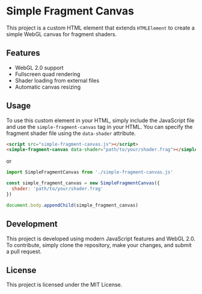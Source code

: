 # Simple Fragment Canvas

This project is a custom HTML element that extends `HTMLElement` to create a simple WebGL canvas for fragment shaders.

## Features

- WebGL 2.0 support
- Fullscreen quad rendering
- Shader loading from external files
- Automatic canvas resizing

## Usage

To use this custom element in your HTML, simply include the JavaScript file and use the `simple-fragment-canvas` tag in your HTML. You can specify the fragment shader file using the `data-shader` attribute.

```html
<script src="simple-fragment-canvas.js"></script>
<simple-fragment-canvas data-shader="path/to/your/shader.frag"></simple-fragment-canvas>
```

or

```javascript
import SimpleFragmentCanvas from './simple-fragment-canvas.js'

const simple_fragment_canvas = new SimpleFragmentCanvas({
  shader: 'path/to/your/shader.frag'
})

document.body.appendChild(simple_fragment_canvas)
```


## Development

This project is developed using modern JavaScript features and WebGL 2.0. To contribute, simply clone the repository, make your changes, and submit a pull request.

## License

This project is licensed under the MIT License.
